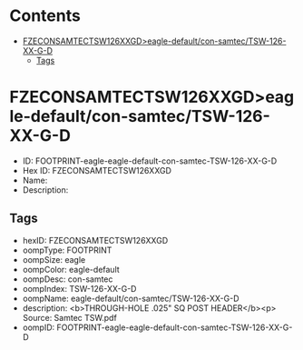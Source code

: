 



Contents
========

* [FZECONSAMTECTSW126XXGD>eagle-default/con-samtec/TSW-126-XX-G-D](#fzeconsamtectsw126xxgdeagle-defaultcon-samtectsw-126-xx-g-d)
	* [Tags](#tags)

# FZECONSAMTECTSW126XXGD>eagle-default/con-samtec/TSW-126-XX-G-D

- ID: FOOTPRINT-eagle-eagle-default-con-samtec-TSW-126-XX-G-D
- Hex ID: FZECONSAMTECTSW126XXGD
- Name: 
- Description: 

## Tags

- hexID: FZECONSAMTECTSW126XXGD
- oompType: FOOTPRINT
- oompSize: eagle
- oompColor: eagle-default
- oompDesc: con-samtec
- oompIndex: TSW-126-XX-G-D
- oompName: eagle-default/con-samtec/TSW-126-XX-G-D
- description: &lt;b&gt;THROUGH-HOLE .025&quot; SQ POST HEADER&lt;/b&gt;&lt;p&gt;
Source: Samtec TSW.pdf
- oompID: FOOTPRINT-eagle-eagle-default-con-samtec-TSW-126-XX-G-D
